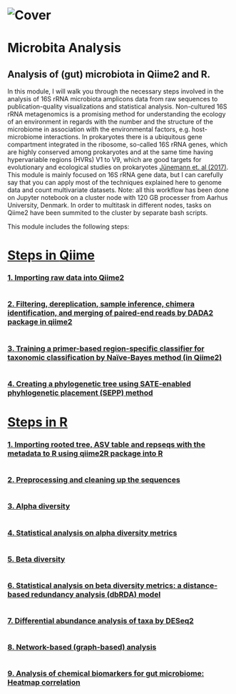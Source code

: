 # ![Cover](https://github.com/farhadm1990/Microbiome_analysis/blob/main/Pix/Cover.jpg) 


#  Microbita Analysis 


## Analysis of (gut) microbiota in **Qiime2** and **R**.

In this module, I will walk you through the necessary steps involved in the analysis of 16S rRNA microbiota amplicons data from raw sequences to publication-quality visualizations and statistical analysis. Non-cultured 16S rRNA metagenomics is a promising method for understanding the ecology of an environment in regards with the number and the structure of the microbiome in association with the environmental factors, e.g. host-microbiome interactions. In prokaryotes there is a ubiquitous gene compartment integrated in the ribosome, so-called 16S rRNA genes, which are highly conserved among prokaryotes and at the same time having hypervariable regions (HVRs) V1 to V9, which are good targets for evolutionary and ecological studies on prokaryotes [Jünemann et. al (2017)](https://pubmed.ncbi.nlm.nih.gov/28823476/). This module is mainly focused on 16S rRNA gene data, but I can carefully say that you can apply most of the techniques explained here to genome data and count multivariate datasets.
Note: all this workflow has been done on Jupyter notebook on a cluster node with 120 GB processer from Aarhus University, Denmark. In order to multitask in different nodes, tasks on Qiime2 have been summited to the cluster by separate bash scripts.

This module includes the following steps:

# [Steps in **Qiime**](https://github.com/farhadm1990/Microbiome_analysis/blob/main/Qiime_Steps.md)
### [1. Importing raw data into Qiime2](https://github.com/farhadm1990/Microbiome_analysis/blob/main/Qiime_Steps.md#1-importing-raw-data-into-qiime2)
#
### [2. Filtering, dereplication, sample inference, chimera identification, and merging of paired-end reads by DADA2 package in qiime2](https://github.com/farhadm1990/Microbiome_analysis/blob/main/Qiime_Steps.md#2-filtering-dereplication-sample-inference-chimera-identification-and-merging-of-paired-end-reads-by-dada2-package-in-qiime2)
#
### [3. Training a primer-based region-specific classifier for taxonomic classification by Naïve-Bayes method (in Qiime2)](https://github.com/farhadm1990/Microbiome_analysis/blob/main/Qiime_Steps.md#3-training-a-primer-based-region-specific-classifier-for-taxonomic-classification-by-na%C3%AFve-bayes-method-in-qiime2)
#
### [4. Creating a phylogenetic tree using SATE-enabled phyhlogenetic placement (SEPP) method](https://github.com/farhadm1990/Microbiome_analysis/blob/main/Qiime_Steps.md#4-creating-a-phylogenetic-tree-using-sate-enabled-phyhlogenetic-placement-sepp-method-for-diversity-analysis)
#

# [Steps in **R**](https://github.com/farhadm1990/Microbiome_analysis/blob/main/R_steps.md)

### [1. Importing rooted tree, ASV table and repseqs with the metadata to R using qiime2R package into R](https://github.com/farhadm1990/Microbiota-analysis/blob/main/R_steps.md#1-importing-rooted-tree-asv-table-and-repseqs-with-the-metadata-to-r-using-qiime2r-package-into-r)
#
### [2. Preprocessing and cleaning up the sequences](https://github.com/farhadm1990/Microbiome_analysis/blob/main/R_steps.md#2-preprocessing-and-cleaning-up-the-dataset)
#
### [3. Alpha diversity](https://github.com/farhadm1990/Microbiome_analysis/blob/main/R_steps.md#3-alpha-diversity)
#
### [4. Statistical analysis on alpha diversity metrics](https://github.com/farhadm1990/Microbiome_analysis/blob/main/R_steps.md#4-statistical-analysis-on-alpha-diversity-metrics-generalized-linear-mixed-effect-model-glmem)
#
### [5. Beta diversity](https://github.com/farhadm1990/Microbiome_analysis/blob/main/R_steps.md#5-beta-diversity-diversity-between-samples)
#
### [6. Statistical analysis on beta diversity metrics: a distance-based redundancy analysis (dbRDA) model](https://github.com/farhadm1990/Microbiome_analysis/blob/main/R_steps.md#6-statistical-analysis-on-beta-diversity-a-distance-based-redundancy-analysis-dbrda)
#
### [7. Differential abundance analysis of taxa by DESeq2](https://github.com/farhadm1990/Microbiome_analysis/blob/main/R_steps.md#7-differential-abundance-analysis-of-taxa-deseq2)
#
### [8. Network-based (graph-based) analysis](https://github.com/farhadm1990/Microbiome_analysis/blob/main/R_steps.md#8-network-based-graph-based-analysis)
#
### [9. Analysis of chemical biomarkers for gut microbiome: Heatmap correlation](https://github.com/farhadm1990/Microbiome_analysis/blob/main/R_steps.md#9-analysis-of-chemical-biomarkers-for-gut-microbiome)
